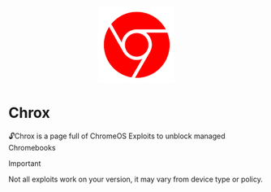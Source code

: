 <p align="center">
<kbd>
<img width="150px" src="/images/logos/chrox.png">
</kbd>
</p>

# Chrox

🔓Chrox is a page full of ChromeOS Exploits to unblock managed Chromebooks

> [!IMPORTANT]
> Not all exploits work on your version, it may vary from device type or policy.
